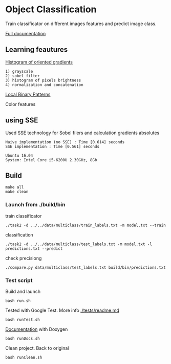 # Object Classification
Train classificator on different images features and predict image class.

[Full documentation](https://solesensei.github.io/object_classification/)

## Learning feautures
[Histogram of oriented gradients](https://en.wikipedia.org/wiki/Histogram_of_oriented_gradients)

    1) grayscale
    2) sobel filter
    3) histogram of pixels brightness 
    4) normalization and concatenation 

[Local Binary Patterns](https://en.wikipedia.org/wiki/Local_binary_patterns)

Color features

## using SSE
Used SSE technology for Sobel filers and calculation gradients absolutes

    Naive implementation (no SSE) : Time [0.614] seconds
    SSE implementation : Time [0.561] seconds

    Ubuntu 16.04
    System: Intel Core i5-6200U 2.30GHz, 8Gb

## Build

    make all
    make clean

### Launch from ./build/bin
train classificator

    ./task2 -d ../../data/multiclass/train_labels.txt -m model.txt --train

classification

    ./task2 -d ../../data/multiclass/test_labels.txt -m model.txt -l predictions.txt --predict

check precisiong

    ./compare.py data/multiclass/test_labels.txt build/bin/predictions.txt

### Test script 
Build and launch
    
    bash run.sh

Tested with Google Test. More info [./tests/readme.md](./tests/readme.md)

    bash runTest.sh

[Documentation](https://solesensei.github.io/object_classification/) with Doxygen

    bash runDocs.sh

Clean project. Back to original

    bash runClean.sh
